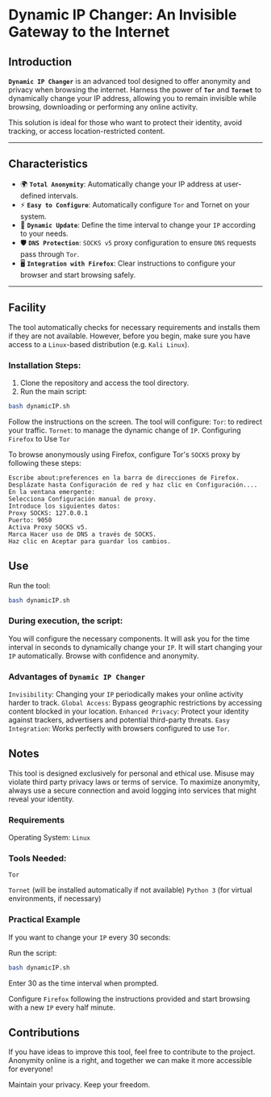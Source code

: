 # Dynamic IP Changer: An Invisible Gateway to the Internet

## Introduction

**`Dynamic IP Changer`** is an advanced tool designed to offer anonymity and privacy when browsing the internet. Harness the power of **`Tor`** and **`Tornet`** to dynamically change your IP address, allowing you to remain invisible while browsing, downloading or performing any online activity.

This solution is ideal for those who want to protect their identity, avoid tracking, or access location-restricted content.

---

## Characteristics

- 🌍 **`Total Anonymity`**: Automatically change your IP address at user-defined intervals.
- ⚡ **`Easy to Configure`**: Automatically configure `Tor` and Tornet on your system.
- 🔄 **`Dynamic Update`**: Define the time interval to change your `IP` according to your needs.
- 🛡️ **`DNS Protection`**: `SOCKS v5` proxy configuration to ensure `DNS` requests pass through `Tor`.
- 🖥️ **`Integration with Firefox`**: Clear instructions to configure your browser and start browsing safely.

---

## Facility

The tool automatically checks for necessary requirements and installs them if they are not available. However, before you begin, make sure you have access to a `Linux`-based distribution (e.g. `Kali Linux`).

### Installation Steps:

1. Clone the repository and access the tool directory.
2. Run the main script:

```bash
bash dynamicIP.sh
```

Follow the instructions on the screen. The tool will configure:
`Tor`: to redirect your traffic.
`Tornet`: to manage the dynamic change of `IP`.
Configuring `Firefox` to Use `Tor`

To browse anonymously using Firefox, configure Tor's `SOCKS` proxy by following these steps:

```
Escribe about:preferences en la barra de direcciones de Firefox.
Desplázate hasta Configuración de red y haz clic en Configuración....
En la ventana emergente:
Selecciona Configuración manual de proxy.
Introduce los siguientes datos:
Proxy SOCKS: 127.0.0.1
Puerto: 9050
Activa Proxy SOCKS v5.
Marca Hacer uso de DNS a través de SOCKS.
Haz clic en Aceptar para guardar los cambios.
```

## Use

Run the tool:

```bash
bash dynamicIP.sh
```

### During execution, the script:

You will configure the necessary components.
It will ask you for the time interval in seconds to dynamically change your `IP`.
It will start changing your `IP` automatically.
Browse with confidence and anonymity.

### Advantages of `Dynamic IP Changer`

`Invisibility`: Changing your `IP` periodically makes your online activity harder to track.
`Global Access`: Bypass geographic restrictions by accessing content blocked in your location.
`Enhanced Privacy`: Protect your identity against trackers, advertisers and potential third-party threats.
`Easy Integration`: Works perfectly with browsers configured to use `Tor`.

## Notes

This tool is designed exclusively for personal and ethical use. Misuse may violate third party privacy laws or terms of service.
To maximize anonymity, always use a secure connection and avoid logging into services that might reveal your identity.

### Requirements

Operating System: `Linux`

### Tools Needed:

`Tor`

`Tornet` (will be installed automatically if not available)
`Python 3` (for virtual environments, if necessary)

### Practical Example

If you want to change your `IP` every 30 seconds:

Run the script:

```bash
bash dynamicIP.sh
```

Enter 30 as the time interval when prompted.

Configure `Firefox` following the instructions provided and start browsing with a new `IP` every half minute.

## Contributions

If you have ideas to improve this tool, feel free to contribute to the project. Anonymity online is a right, and together we can make it more accessible for everyone!

Maintain your privacy. Keep your freedom.
